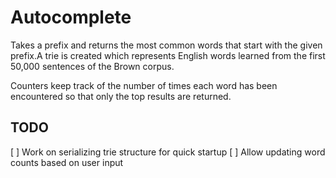 # Autocomplete

Takes a prefix and returns the most common words that start with the given prefix.A trie is created which represents English words learned from the first 50,000 sentences of the Brown corpus. 

Counters keep track of the number of times each word has been encountered so that only the top results are returned.

## TODO
[ ] Work on serializing trie structure for quick startup
[ ] Allow updating word counts based on user input
